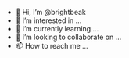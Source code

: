 - 👋 Hi, I’m @brightbeak
- 👀 I’m interested in ...
- 🌱 I’m currently learning ...
- 💞️ I’m looking to collaborate on ...
- 📫 How to reach me ...

<!---
brightbeak/brightbeak is a ✨ special ✨ repository because its `README.md` (this file) appears on your GitHub profile.
You can click the Preview link to take a look at your changes.
--->
